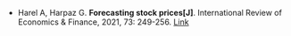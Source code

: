 * Harel A, Harpaz G. <b>Forecasting stock prices[J]</b>. International Review of Economics & Finance, 2021, 73: 249-256. [Link](https://www.sciencedirect.com/science/article/pii/S1059056020303191)

